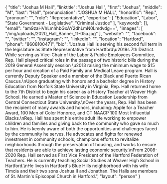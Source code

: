 {
  "title": "Joshua M Hall",
  "linktitle": "Joshua Hall",
  "first": "Joshua",
  "middle": "M",
  "last": "Hall",
  "pronunciation": "JOSHUA M HALL",
  "honorific": "Rep.",
  "pronoun": "",
  "role": "Representative",
  "expertise": [
    "Education",
    "Labor",
    "State Government - Legislative",
    "Criminal Justice"
  ],
  "keywords": [],
  "email": "am9zaHVhLmhhbGxAY2dhLmN0Lmdvdg==",
  "images": [
    "/img/uploads/2020_Hall_Banner_11-05a.jpg"
  ],
  "website": "",
  "facebook": "",
  "twitter": "",
  "instagram": "",
  "linkedin": "",
  "location": "Hartford",
  "phone": "8608100471",
  "bio": "Joshua Hall is serving his second full term in the legislature as State Representative from Hartford\u2019s 7th District. While serving as Vice-Chair of the Labor & Public Employees Committee, Rep. Hall played critical roles in the passage of two historic bills during the 2019 General Assembly session \u2013 raising the minimum wage to $15 per hour and creation of a Paid Family and Medical Leave program. Hall is currently Deputy Speaker and a member of the Black and Puerto Rican Caucus.\nUpon graduating with honors and a bachelor degree in History Education from Norfolk State University in Virginia, Rep. Hall returned home to the 7th District to begin his career as a History Teacher at Weaver High School. He earned a Master of Science in Education Leadership from Central Connecticut State University.\nOver the years, Rep. Hall has been the recipient of many awards and honors, including: Apple for a Teacher Award, 100 Men of Color Honoree, and CT NAACP 100 Most Influential Blacks.\nRep. Hall has spent his entire adult life working to empower children and families and giving back to the community who gave so much to him. He is keenly aware of both the opportunities and challenges faced by the community he serves. He advocates and fights for renewed investment in community schools, champions efforts to revitalize neighborhoods through the preservation of housing, and works to ensure that residents are able to achieve lasting economic security.\nFrom 2008-2020 Rep. Hall served as First Vice President of the Hartford Federation of Teachers. He is currently teaching Social Studies at Weaver High School in Hartford.\nHe lives in Hartford's Blue Hills neighborhood with his wife Timcia and their two sons Joshua II and Jonathan. The Halls are members of St. Martin's Episcopal Church in Hartford.",
  "layout": "person"
}
